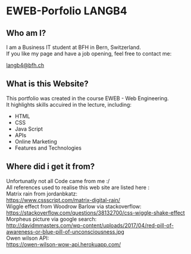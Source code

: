 # EWEB-Porfolio LANGB4

## Who am I?

I am a Business IT student at BFH in Bern, Switzerland. <br>
If you like my page and have a job opening, feel free to contact me:

langb4@bfh.ch

## What is this Website?

This portfolio was created in the course EWEB - Web Engineering.<br>
It highlights skills accuired in the lecture, including:

- HTML
- CSS
- Java Script
- APIs
- Online Marketing
- Features and Technologies

## Where did i get it from?

Unfortunatly not all Code came from me :/ <br>
All references used to realise this web site are listed here :
<br>
Matrix rain from jordanbkatz: <br>
https://www.cssscript.com/matrix-digital-rain/
<br>
Wiggle effect from Woodrow Barlow via stackoverflow: <br>
https://stackoverflow.com/questions/38132700/css-wiggle-shake-effect
<br>
Morpheus picture via google search: <br>
http://davidmmasters.com/wp-content/uploads/2017/04/red-pill-of-awareness-or-blue-pill-of-unconsciousness.jpg
<br>
Owen wilson API:<br>
https://owen-wilson-wow-api.herokuapp.com/
